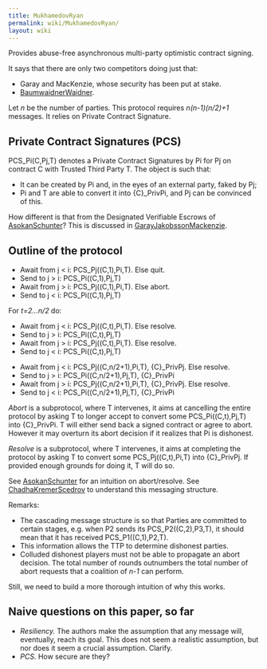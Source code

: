 ```yaml
---
title: MukhamedovRyan
permalink: wiki/MukhamedovRyan/
layout: wiki
---
```


Provides abuse-free asynchronous multi-party optimistic contract
signing.

It says that there are only two competitors doing just that:

-   Garay and MacKenzie, whose security has been put at stake.
-   [BaumwaidnerWaidner](/wiki/BaumwaidnerWaidner "wikilink").

Let *n* be the number of parties. This protocol requires *n(n-1)(n/2)+1*
messages. It relies on Private Contract Signature.

Private Contract Signatures (PCS)
---------------------------------

PCS\_Pi(C,Pj,T) denotes a Private Contract Signatures by Pi for Pj on
contract C with Trusted Third Party T. The object is such that:

-   It can be created by Pi and, in the eyes of an external party, faked
    by Pj;
-   Pi and T are able to convert it into {C}\_PrivPi, and Pj can be
    convinced of this.

How different is that from the Designated Verifiable Escrows of
[AsokanSchunter](/wiki/AsokanSchunter "wikilink")? This is discussed in
[GarayJakobssonMackenzie](/wiki/GarayJakobssonMackenzie "wikilink").

Outline of the protocol
-----------------------

-   Await from j &lt; i: PCS\_Pj((C,1),Pi,T). Else quit.
-   Send to j &gt; i: PCS\_Pi((C,1),Pj,T)
-   Await from j &gt; i: PCS\_Pj((C,1),Pi,T). Else abort.
-   Send to j &lt; i: PCS\_Pi((C,1),Pj,T)

For *t=2...n/2* do:

-   Await from j &lt; i: PCS\_Pj((C,t),Pi,T). Else resolve.
-   Send to j &gt; i: PCS\_Pi((C,t),Pj,T)
-   Await from j &gt; i: PCS\_Pj((C,t),Pi,T). Else resolve.
-   Send to j &lt; i: PCS\_Pi((C,t),Pj,T)

<!-- -->

-   Await from j &lt; i: PCS\_Pj((C,n/2+1),Pi,T), {C}\_PrivPj.
    Else resolve.
-   Send to j &gt; i: PCS\_Pi((C,n/2+1),Pj,T), {C}\_PrivPi
-   Await from j &gt; i: PCS\_Pj((C,n/2+1),Pi,T), {C}\_PrivPj.
    Else resolve.
-   Send to j &lt; i: PCS\_Pi((C,n/2+1),Pj,T), {C}\_PrivPi

*Abort* is a subprotocol, where T intervenes, it aims at cancelling the
entire protocol by asking T to longer accept to convert some
PCS\_Pi((C,t),Pj,T) into {C}\_PrivPi. T will either send back a signed
contract or agree to abort. However it may overturn its abort decision
if it realizes that Pi is dishonest.

*Resolve* is a subprotocol, where T intervenes, it aims at completing
the protocol by asking T to convert some PCS\_Pj((C,t),Pi,T) into
{C}\_PrivPj. If provided enough grounds for doing it, T will do so.

See [AsokanSchunter](/wiki/AsokanSchunter "wikilink") for an intuition on
abort/resolve. See [ChadhaKremerScedrov](/wiki/ChadhaKremerScedrov "wikilink")
to understand this messaging structure.

Remarks:

-   The cascading message structure is so that Parties are committed to
    certain stages, e.g. when P2 sends its PCS\_P2((C,2),P3,T), it
    should mean that it has received PCS\_P1((C,1),P2,T).
-   This information allows the TTP to determine dishonest parties.
-   Colluded dishonest players must not be able to propagate an
    abort decision. The total number of rounds outnumbers the total
    number of abort requests that a coalition of *n-1* can perform.

Still, we need to build a more thorough intuition of why this works.

Naive questions on this paper, so far
-------------------------------------

-   *Resiliency.* The authors make the assumption that any message will,
    eventually, reach its goal. This does not seem a realistic
    assumption, but nor does it seem a crucial assumption. Clarify.
-   *PCS.* How secure are they?

